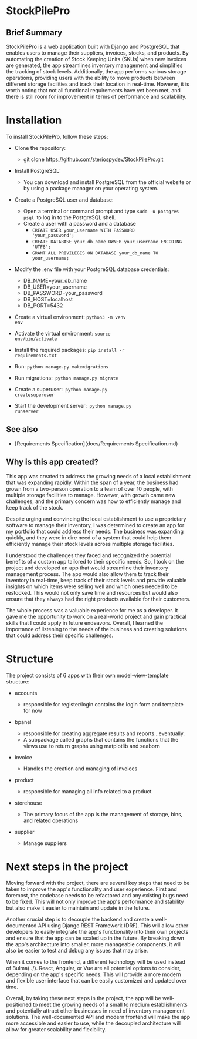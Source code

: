 # StockPilePro


## Brief Summary
StockPilePro is a web application built with Django and PostgreSQL that enables
users to manage their suppliers, invoices, stocks, and products. 
By automating the creation of Stock Keeping Units (SKUs) when new invoices are
generated, the app streamlines inventory management and simplifies the tracking 
of stock levels. Additionally, the app performs various storage operations,
providing users with the ability to move products between different storage
facilities and track their location in real-time. However, it is worth noting that not all functional requirements have yet been met, and there is still room for improvement in terms of performance and scalability.
 
# Installation

To install StockPilePro, follow these steps:

- Clone the repository:
  - git clone https://github.com/steriospydev/StockPilePro.git
- Install PostgreSQL:

  - You can download and install PostgreSQL from the official website or by using a package manager on your operating system.

- Create a PostgreSQL user and database:

  - Open a terminal or command prompt and type <code>sudo -u postgres psql </code>to log in to the PostgreSQL shell.
  - Create a user with a password and a database
    - <code>CREATE USER your_username WITH PASSWORD 'your_password';</code>
    - <code>CREATE DATABASE your_db_name OWNER your_username ENCODING 'UTF8';</code>
    - <code>GRANT ALL PRIVILEGES ON DATABASE your_db_name TO your_username;</code>

- Modify the .env file with your PostgreSQL database credentials:

  - DB_NAME=your_db_name
  - DB_USER=your_username
  - DB_PASSWORD=your_password
  - DB_HOST=localhost
  - DB_PORT=5432

- Create a virtual environment:
  <code>python3 -m venv env</code>
- Activate the virtual environment:
  <code>source env/bin/activate</code>
- Install the required packages:
  <code>pip install -r requirements.txt</code>
- Run: <code>python manage.py makemigrations</code>
- Run migrations:<code> python manage.py migrate</code>
- Create a superuser:<code> python manage.py createsuperuser</code>
- Start the development server:<code> python manage.py runserver</code>

## See also
- [Requirements Specification](docs/Requirements Specification.md)

## Why is this app created?
This app was created to address the growing needs of a local establishment that was expanding rapidly.
Within the span of a year, the business had grown from a two-person operation to a team of over 10
people, with multiple storage facilities to manage. However, with growth came new challenges,
and the primary concern was how to efficiently manage and keep track of the stock.

Despite urging and convincing the local establishment to use a proprietary software to manage their 
inventory, I was determined to create an app for my portfolio that could address their needs.
The business was expanding quickly, and they were in dire need of a system that could help them 
efficiently manage their stock levels across multiple storage facilities.

I understood the challenges they faced and recognized the potential benefits of
a custom app tailored to their specific needs. So, I took on the project and developed an app that
would streamline their inventory management process. The app would also allow them to track their
inventory in real-time, keep track of their stock levels and provide valuable insights 
on which items were selling well and which ones needed to be restocked. This would not only save time
and resources but would also ensure that they always had the right products available for their customers.

The whole process was a valuable experience for me as a developer. It gave me the opportunity to work on a real-world 
project and 
gain practical skills that I could apply in future endeavors. Overall, I learned the importance of listening to the needs of the business and creating solutions that could address their specific challenges.

# Structure
The project consists of 6 apps with their own model-view-template structure:
- accounts
    - responsible for register/login contains the login form and template for now
- bpanel
    - responsible  for creating aggregate results and reports...eventually. 
    - A subpackage called graphs 
     that contains the functions that the views use to return graphs using matplotlib and seaborn
     
- invoice
    - Handles the creation and managing of invoices
- product
  - responsible for managing all info related to a product
- storehouse
  - The primary focus of the app is the management of storage, bins, and related operations 
- supplier
  - Manage suppliers

# Next steps in the project
Moving forward with the project, there are several key steps that need to be taken to improve
the app's functionality and user experience. First and foremost, the codebase needs to be
refactored and any existing bugs need to be fixed. This will not only improve the app's 
performance and stability but also make it easier to maintain and update in the future.

Another crucial step is to decouple the backend and create a well-documented API using Django
REST Framework (DRF). This will allow other developers to easily integrate the app's 
functionality into their own projects and ensure that the app can be scaled up in the future.
By breaking down the app's architecture into smaller, more manageable components,
it will also be easier to test and debug any issues that may arise.

When it comes to the frontend, a different technology will be used instead of Bulma(../).
React, Angular, or Vue are all potential options to consider, depending on the app's specific
needs. This will provide a more modern and flexible user interface that can be easily 
customized and updated over time.


Overall, by taking these next steps in the project, the app will be well-positioned to meet 
the growing needs of a small to medium establishments and potentially attract other businesses in 
need of inventory management solutions. The well-documented API and modern frontend will make
the app more accessible and easier to use, while the decoupled architecture will allow for 
greater scalability and flexibility.
